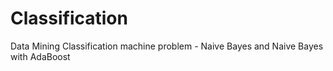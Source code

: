 Classification
==============

Data Mining Classification machine problem - Naive Bayes and Naive Bayes with AdaBoost
